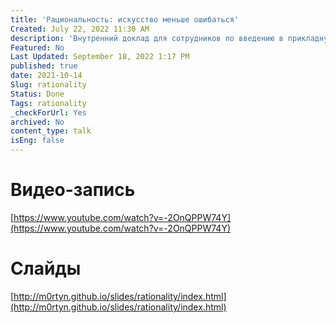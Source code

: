 ```yaml
---
title: 'Рациональность: искусство меньше ошибаться'
Created: July 22, 2022 11:30 AM
description: 'Внутренний доклад для сотрудников по введению в прикладную рациональность.'
Featured: No
Last Updated: September 18, 2022 1:17 PM
published: true
date: 2021-10-14
Slug: rationality
Status: Done
Tags: rationality
_checkForUrl: Yes
archived: No
content_type: talk
isEng: false
---
```


# Видео-запись

[https://www.youtube.com/watch?v=-2OnQPPW74Y](https://www.youtube.com/watch?v=-2OnQPPW74Y)

# Слайды

[http://m0rtyn.github.io/slides/rationality/index.html](http://m0rtyn.github.io/slides/rationality/index.html)